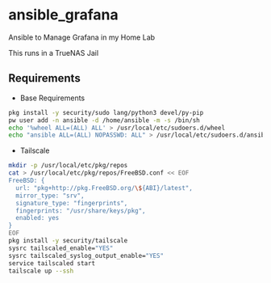 # ansible_grafana
Ansible to Manage Grafana in my Home Lab 

This runs in a TrueNAS Jail

## Requirements

* Base Requirements
```bash
pkg install -y security/sudo lang/python3 devel/py-pip
pw user add -n ansible -d /home/ansible -m -s /bin/sh
echo '%wheel ALL=(ALL) ALL' > /usr/local/etc/sudoers.d/wheel
echo "ansible ALL=(ALL) NOPASSWD: ALL" > /usr/local/etc/sudoers.d/ansible
```
* Tailscale
```bash
mkdir -p /usr/local/etc/pkg/repos
cat > /usr/local/etc/pkg/repos/FreeBSD.conf << EOF
FreeBSD: {
  url: "pkg+http://pkg.FreeBSD.org/\${ABI}/latest",
  mirror_type: "srv",
  signature_type: "fingerprints",
  fingerprints: "/usr/share/keys/pkg",
  enabled: yes
}
EOF
pkg install -y security/tailscale
sysrc tailscaled_enable="YES"
sysrc tailscaled_syslog_output_enable="YES"
service tailscaled start
tailscale up --ssh
```
